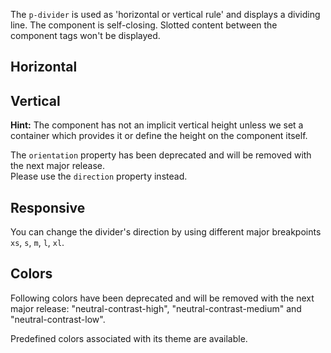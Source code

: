 <ComponentHeading name="Divider"></ComponentHeading>

The `p-divider` is used as 'horizontal or vertical rule' and displays a dividing line. The component is self-closing.
Slotted content between the component tags won't be displayed.

<TableOfContents></TableOfContents>

## Horizontal

<Playground :markup="horizontal" :config="config"></Playground>

## Vertical

**Hint:** The component has not an implicit vertical height unless we set a container which provides it or define the
height on the component itself.

<Notification heading="Deprecation hint" state="warning">
  The <code>orientation</code> property has been deprecated and will be removed with the next major release.<br>
  Please use the <code>direction</code> property instead.
</Notification>

<Playground :markup="vertical" :config="config"></Playground>

## Responsive

You can change the divider's direction by using different major breakpoints `xs`, `s`, `m`, `l`, `xl`.

<Playground :markup="responsive" :config="config"></Playground>

## Colors

<Notification heading="Deprecation hint" state="warning">
 Following colors have been deprecated and will be removed with the next major release:
 "neutral-contrast-high", "neutral-contrast-medium" and "neutral-contrast-low".
</Notification>

Predefined colors associated with its theme are available.

<Playground :markup="colorMarkup" :config="config">
  <PlaygroundSelect v-model="color" :values="colors" name="color"></PlaygroundSelect>
</Playground>

<script lang="ts">
import Vue from 'vue';
import Component from 'vue-class-component';
import { DIVIDER_COLORS, DIVIDER_COLORS_DEPRECATED } from './divider-utils';

@Component
export default class Code extends Vue {
  config = { themeable: true };    
  
  horizontal = `<p-divider></p-divider>`;

  vertical = 
`<div class="divider-vertical-container-example">
  <p-divider direction="vertical"></p-divider>
</div>`;

  responsive =
`<div class="divider-vertical-responsive-container-example">
  <p-divider direction="{base: 'horizontal', l: 'vertical'}"></p-divider>
</div>`;

  color = 'contrast-low';
  colors = DIVIDER_COLORS.map(item => DIVIDER_COLORS_DEPRECATED.includes(item) ? item + ' (deprecated)' : item);
  get colorMarkup(){
    return `<p-divider color="${this.color}"></p-divider>`;
  }
}
</script>

<style scoped lang="scss">
  @use '@porsche-design-system/components-js/styles' as *;

  :deep(.divider-vertical-container-example) {
    display: flex;
    height: 100px;
  }
  @include pds-media-query-min("l") {
    :deep(.divider-vertical-responsive-container-example) {
      display: flex;
      height: 100px;
    }
  }
</style>
